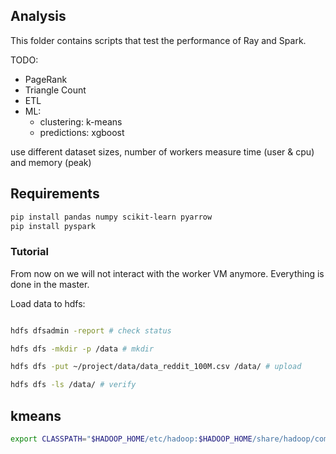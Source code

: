 ## Analysis

This folder contains scripts that test the performance of Ray and Spark.

TODO:
- PageRank
- Triangle Count
- ETL
- ML:
    - clustering: k-means
    - predictions: xgboost

use different dataset sizes, number of workers
measure time (user & cpu) and memory (peak)


## Requirements

```bash
pip install pandas numpy scikit-learn pyarrow
pip install pyspark
```

### Tutorial

From now on we will not interact with the worker VM anymore. Everything is done in the master.

Load data to hdfs:
```bash

hdfs dfsadmin -report # check status

hdfs dfs -mkdir -p /data # mkdir

hdfs dfs -put ~/project/data/data_reddit_100M.csv /data/ # upload

hdfs dfs -ls /data/ # verify
```

## kmeans

```bash
export CLASSPATH="$HADOOP_HOME/etc/hadoop:$HADOOP_HOME/share/hadoop/common/lib/*:$HADOOP_HOME/share/hadoop/common/*:$HADOOP_HOME/share/hadoop/hdfs:$HADOOP_HOME/share/hadoop/hdfs/lib/*:$HADOOP_HOME/share/hadoop/hdfs/*"
```




